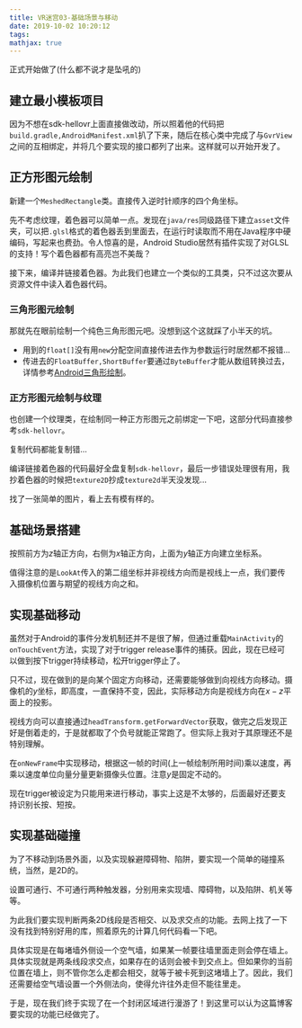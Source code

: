 ```yaml
---
title: VR迷宫03-基础场景与移动
date: 2019-10-02 10:20:12
tags:
mathjax: true
---
```


正式开始做了(什么都不说才是坠吼的)

<!-- more -->

## 建立最小模板项目

因为不想在sdk-hellovr上面直接做改动，所以照着他的代码把``build.gradle,AndroidManifest.xml``扒了下来，随后在核心类中完成了与``GvrView``之间的互相绑定，并将几个要实现的接口都列了出来。这样就可以开始开发了。

## 正方形图元绘制

新建一个``MeshedRectangle``类。直接传入逆时针顺序的四个角坐标。

先不考虑纹理，着色器可以简单一点。发现在``java/res``同级路径下建立``asset``文件夹，可以把``.glsl``格式的着色器丢到里面去，在运行时读取而不用在Java程序中硬编码，写起来也费劲。令人惊喜的是，Android Studio居然有插件实现了对GLSL的支持！写个着色器都有高亮岂不美哉？

接下来，编译并链接着色器。为此我们也建立一个类似的工具类，只不过这次要从资源文件中读入着色器代码。

### 三角形图元绘制

那就先在眼前绘制一个纯色三角形图元吧。没想到这个这就踩了小半天的坑。

* 用到的``float[]``没有用``new``分配空间直接传进去作为参数运行时居然都不报错...
* 传进去的``FloatBuffer,ShortBuffer``要通过``ByteBuffer``才能从数组转换过去，详情参考[Android三角形绘制](http://cse.csusb.edu/tongyu/courses/cs520/notes/android-es2.php)。

### 正方形图元绘制与纹理

也创建一个纹理类，在绘制同一种正方形图元之前绑定一下吧，这部分代码直接参考``sdk-hellovr``。

复制代码都能复制错...

编译链接着色器的代码最好全盘复制``sdk-hellovr``，最后一步错误处理很有用，我抄着色器的时候把``texture2D``抄成``texture2d``半天没发现...

找了一张简单的图片，看上去有模有样的。

## 基础场景搭建

按照前方为$z$轴正方向，右侧为$x$轴正方向，上面为$y$轴正方向建立坐标系。

值得注意的是``LookAt``传入的第二组坐标并非视线方向而是视线上一点，我们要传入摄像机位置与期望的视线方向之和。

## 实现基础移动

虽然对于Android的事件分发机制还并不是很了解，但通过重载``MainActivity``的``onTouchEvent``方法，实现了对于trigger release事件的捕获。因此，现在已经可以做到按下trigger持续移动，松开trigger停止了。

只不过，现在做到的是向某个固定方向移动，还需要能够做到向视线方向移动。摄像机的$y$坐标，即高度，一直保持不变，因此，实际移动方向是视线方向在$x-z$平面上的投影。

视线方向可以直接通过``headTransform.getForwardVector``获取，做完之后发现正好是倒着走的，于是就都取了个负号就能正常跑了。但实际上我对于其原理还不是特别理解。

在``onNewFrame``中实现移动，根据这一帧的时间(上一帧绘制所用时间)乘以速度，再乘以速度单位向量分量更新摄像头位置。注意$y$是固定不动的。

现在trigger被设定为只能用来进行移动，事实上这是不太够的，后面最好还要支持识别长按、短按。

## 实现基础碰撞

为了不移动到场景外面，以及实现躲避障碍物、陷阱，要实现一个简单的碰撞系统，当然，是2D的。

设置可通行、不可通行两种触发器，分别用来实现墙、障碍物，以及陷阱、机关等等。

为此我们要实现判断两条2D线段是否相交、以及求交点的功能。去网上找了一下没有找到特别好用的库，照着原先的计算几何代码看一下吧。

具体实现是在每堵墙外侧设一个空气墙，如果某一帧要往墙里面走则会停在墙上。具体实现就是两条线段求交点，如果存在的话则会被卡到交点上。但如果你的当前位置在墙上，则不管你怎么走都会相交，就等于被卡死到这堵墙上了。因此，我们还需要给空气墙设置一个外侧法向，使得允许往外走但不能往里走。

于是，现在我们终于实现了在一个封闭区域进行漫游了！到这里可以认为这篇博客要实现的功能已经做完了。
